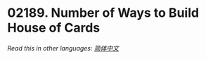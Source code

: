 # 02189. Number of Ways to Build House of Cards

  _Read this in other languages:_
    [_简体中文_](README.zh-CN.md)

